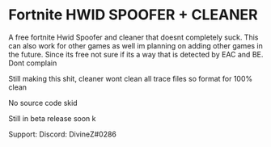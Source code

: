 # Fortnite HWID SPOOFER + CLEANER
A free fortnite Hwid Spoofer and cleaner that doesnt completely suck. This can also work for other games as well im planning on adding other games in the future. Since its free not sure if its a way that is detected by EAC and BE. Dont complain

Still making this shit, cleaner wont clean all trace files so format for 100% clean

No source code skid

Still in beta release soon k

Support: Discord: DivineZ#0286


